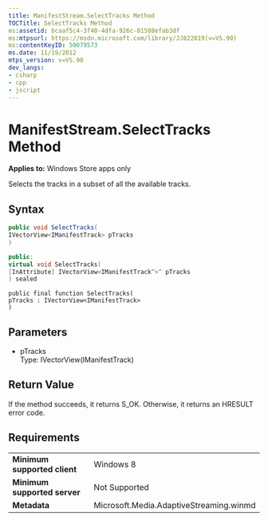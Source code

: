 ```yaml
---
title: ManifestStream.SelectTracks Method
TOCTitle: SelectTracks Method
ms:assetid: bcaaf5c4-3f40-4dfa-926c-01508efab3df
ms:mtpsurl: https://msdn.microsoft.com/library/JJ822819(v=VS.90)
ms:contentKeyID: 50079573
ms.date: 11/19/2012
mtps_version: v=VS.90
dev_langs:
- csharp
- cpp
- jscript
---
```


# ManifestStream.SelectTracks Method

**Applies to:** Windows Store apps only

Selects the tracks in a subset of all the available tracks.

## Syntax

```csharp
public void SelectTracks(
IVectorView<IManifestTrack> pTracks
)
```

```cpp
public:
virtual void SelectTracks(
[InAttribute] IVectorView<IManifestTrack^>^ pTracks
) sealed
```

```jscript
public final function SelectTracks(
pTracks : IVectorView<IManifestTrack>
)
```

## Parameters

  - pTracks  
    Type: IVectorView(IManifestTrack)

## Return Value

If the method succeeds, it returns S\_OK. Otherwise, it returns an HRESULT error code.

## Requirements

|||
|--- |--- |
|**Minimum supported client**|Windows 8|
|**Minimum supported server**|Not Supported|
|**Metadata**|Microsoft.Media.AdaptiveStreaming.winmd|

